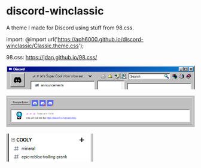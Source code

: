 # discord-winclassic
A theme I made for Discord using stuff from 98.css.

import: @import url('https://aph6000.github.io/discord-winclassic/Classic.theme.css');

98.css: https://jdan.github.io/98.css/

<p align="left"><img src="sc/toolbar.PNG"></p>
<p align="left"><img src="sc/other.PNG"></p>
<p align="left"><img src="sc/channels.PNG"></p>
